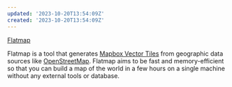 ```yaml
---
updated: '2023-10-20T13:54:09Z'
created: '2023-10-20T13:54:09Z'
---
```

[Flatmap](https://github.com/onthegomap/flatmap)

Flatmap is a tool that generates [Mapbox Vector Tiles](https://github.com/mapbox/vector-tile-spec/tree/master/2.1) from geographic data sources like [OpenStreetMap](https://www.openstreetmap.org/). Flatmap aims to be fast and memory-efficient so that you can build a map of the world in a few hours on a single machine without any external tools or database.